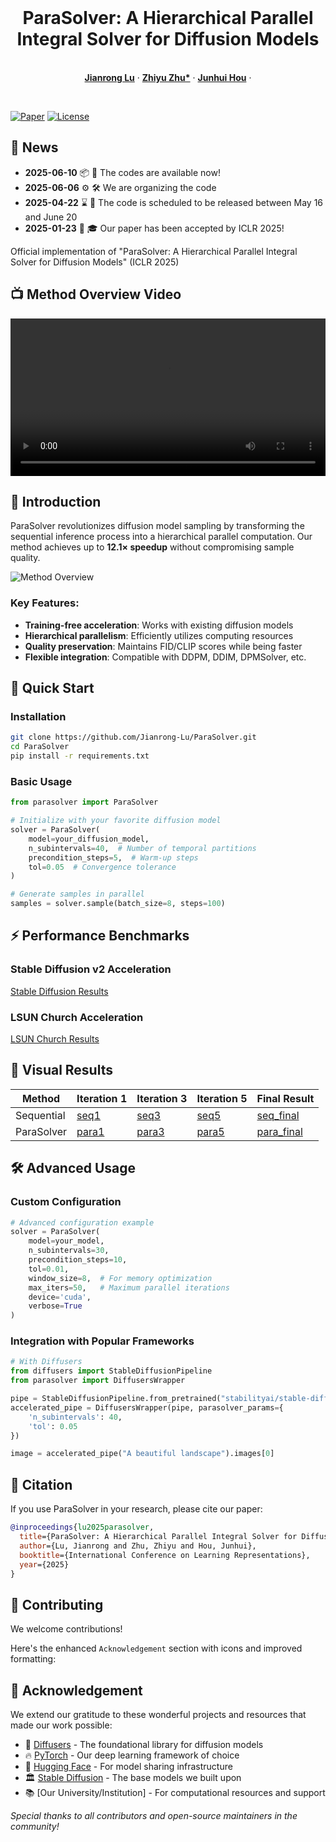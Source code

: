 
<br />
<p align="center">
  <h1 align="center">ParaSolver: A Hierarchical Parallel Integral Solver for Diffusion Models </h1>

  <p align="center">
    <br />
    <a href="https://scholar.google.com/citations?user=k-oe9TUAAAAJ&hl=zh-CN"><strong>Jianrong Lu</strong></a>
    ·
    <a href="https://scholar.google.com/citations?user=d1L0KkoAAAAJ&hl=en"><strong>Zhiyu Zhu*</strong></a>
    ·
    <a href="https://sites.google.com/site/junhuihoushomepage/"><strong>Junhui Hou</strong></a>
    ·
  </p>
</p>

<br />

[![Paper](https://img.shields.io/badge/Paper-ICLR%202025-blue)](https://openreview.net/forum?id=your-paper-id)
[![License](https://img.shields.io/badge/License-MIT-green)](LICENSE)






## 📢 News

- **2025-06-10** 📦 🎉 The codes are available now!
- **2025-06-06** ⚙️ 🛠️ We are organizing the code
- **2025-04-22** ⌛ 📅 The code is scheduled to be released between May 16 and June 20  
- **2025-01-23** 📜 🎓 Our paper has been accepted by ICLR 2025!





Official implementation of "ParaSolver: A Hierarchical Parallel Integral Solver for Diffusion Models" (ICLR 2025)

## 📺 Method Overview Video
<video width="100%" controls>
  <source src="parasolver.mp4" type="video/mp4">
  Your browser does not support the video tag.
</video>

## 🌟 Introduction
ParaSolver revolutionizes diffusion model sampling by transforming the sequential inference process into a hierarchical parallel computation. Our method achieves up to **12.1× speedup** without compromising sample quality.

![Method Overview](method_poster.png)

### Key Features:
- **Training-free acceleration**: Works with existing diffusion models
- **Hierarchical parallelism**: Efficiently utilizes computing resources
- **Quality preservation**: Maintains FID/CLIP scores while being faster
- **Flexible integration**: Compatible with DDPM, DDIM, DPMSolver, etc.

## 🚀 Quick Start

### Installation
```bash
git clone https://github.com/Jianrong-Lu/ParaSolver.git
cd ParaSolver
pip install -r requirements.txt
```

### Basic Usage
```python
from parasolver import ParaSolver

# Initialize with your favorite diffusion model
solver = ParaSolver(
    model=your_diffusion_model,
    n_subintervals=40,  # Number of temporal partitions
    precondition_steps=5,  # Warm-up steps
    tol=0.05  # Convergence tolerance
)

# Generate samples in parallel
samples = solver.sample(batch_size=8, steps=100)
```

## ⚡ Performance Benchmarks

### Stable Diffusion v2 Acceleration
[Stable Diffusion Results](results/sd2_comparison.png)

### LSUN Church Acceleration
[LSUN Church Results](results/lsun_comparison.png)

## 🎨 Visual Results
| Method | Iteration 1 | Iteration 3 | Iteration 5 | Final Result |
|--------|------------|------------|------------|--------------|
| Sequential | [seq1](visuals/seq_1.png) | [seq3](visuals/seq_3.png) | [seq5](visuals/seq_5.png) | [seq_final](visuals/seq_final.png) |
| ParaSolver | [para1](visuals/para_1.png) | [para3](visuals/para_3.png) | [para5](visuals/para_5.png) | [para_final](visuals/para_final.png) |

## 🛠 Advanced Usage

### Custom Configuration
```python
# Advanced configuration example
solver = ParaSolver(
    model=your_model,
    n_subintervals=30,
    precondition_steps=10,
    tol=0.01,
    window_size=8,  # For memory optimization
    max_iters=50,   # Maximum parallel iterations
    device='cuda',
    verbose=True
)
```

### Integration with Popular Frameworks
```python
# With Diffusers
from diffusers import StableDiffusionPipeline
from parasolver import DiffusersWrapper

pipe = StableDiffusionPipeline.from_pretrained("stabilityai/stable-diffusion-2")
accelerated_pipe = DiffusersWrapper(pipe, parasolver_params={
    'n_subintervals': 40,
    'tol': 0.05
})

image = accelerated_pipe("A beautiful landscape").images[0]
```



## 📝 Citation
If you use ParaSolver in your research, please cite our paper:
```bibtex
@inproceedings{lu2025parasolver,
  title={ParaSolver: A Hierarchical Parallel Integral Solver for Diffusion Models},
  author={Lu, Jianrong and Zhu, Zhiyu and Hou, Junhui},
  booktitle={International Conference on Learning Representations},
  year={2025}
}
```

## 🤝 Contributing
We welcome contributions! 



Here's the enhanced `Acknowledgement` section with icons and improved formatting:


## 🙏 Acknowledgement

We extend our gratitude to these wonderful projects and resources that made our work possible:

- 🌸 [Diffusers](https://huggingface.co/docs/diffusers/index) - The foundational library for diffusion models
- 🔥 [PyTorch](https://pytorch.org/) - Our deep learning framework of choice
- 🤗 [Hugging Face](https://huggingface.co/) - For model sharing infrastructure
- 🏛️ [Stable Diffusion](https://stability.ai/) - The base models we built upon
- 📚 [Our University/Institution] - For computational resources and support

*Special thanks to all contributors and open-source maintainers in the community!*